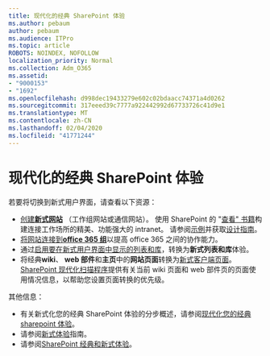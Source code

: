 ```yaml
---
title: 现代化的经典 SharePoint 体验
ms.author: pebaum
author: pebaum
ms.audience: ITPro
ms.topic: article
ROBOTS: NOINDEX, NOFOLLOW
localization_priority: Normal
ms.collection: Adm_O365
ms.assetid:
- "9000153"
- "1692"
ms.openlocfilehash: d998dec19433279e602c02bdaacc74371a4d0262
ms.sourcegitcommit: 317eeed39c7777a922442992d67733726c41d9e1
ms.translationtype: MT
ms.contentlocale: zh-CN
ms.lasthandoff: 02/04/2020
ms.locfileid: "41771244"
---
```

# <a name="modernize-your-classic-sharepoint-experience"></a>现代化的经典 SharePoint 体验

若要将切换到新式用户界面，请查看以下资源：

- [创建**新式网站**](https://support.office.com/article/create-a-team-site-in-sharepoint-ef10c1e7-15f3-42a3-98aa-b5972711777d) （工作组网站或通信网站）。 使用 SharePoint 的 "[查看" 书籍](https://lookbook.microsoft.com/assets/SharePoint_lookbook_2019.pdf)构建连接工作场所的精美、功能强大的 intranet。 请参阅[示例](https://lookbook.microsoft.com/)并获取[设计指南](https://spdesign.azurewebsites.net/)。
- [将网站连接到**office 365 组**](https://docs.microsoft.com/sharepoint/dev/transform/modernize-connect-to-office365-group)以提高 office 365 之间的协作能力。
- 通过[启用要在新式用户界面中显示的列表和库](https://docs.microsoft.com/sharepoint/dev/transform/modernize-userinterface-lists-and-libraries)，转换为**新式列表和库**体验。
- 将经典**wiki**、 **web 部件**和**主页**中的**网站页面**转换为[新式客户端页面](https://docs.microsoft.com/sharepoint/dev/transform/modernize-userinterface-site-pages)。 [SharePoint 现代化扫描程序](https://docs.microsoft.com/sharepoint/dev/transform/modernize-scanner)提供有关当前 wiki 页面和 web 部件页的页面使用情况信息，以帮助您设置页面转换的优先级。

其他信息：

- 有关新式化您的经典 SharePoint 体验的分步概述，请参阅[现代化您的经典 sharepoint 体验](https://docs.microsoft.com/sharepoint/dev/transform/modernize-classic-sites)。
- 请参阅[新式体验](https://docs.microsoft.com/sharepoint/guide-to-sharepoint-modern-experience)指南。
- 请参阅[SharePoint 经典和新式体验](https://support.office.com/article/sharepoint-classic-and-modern-experiences-5725c103-505d-4a6e-9350-300d3ec7d73f)。
